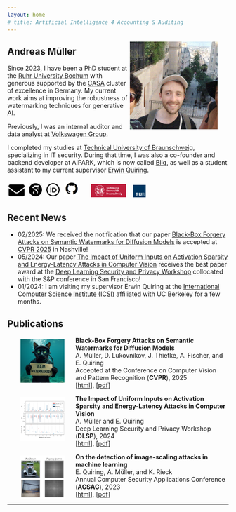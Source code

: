 ```yaml
---
layout: home
# title: Artificial Intelligence 4 Accounting & Auditing
---
```


<img src="images/and.png" height="200" style="float:right; margin:5px 25px 5px 5px">

## **Andreas** Müller

Since 2023, I have been a PhD student at the [Ruhr University Bochum]("https://www.ruhr-uni-bochum.de") with generous supported by the <a href="https://casa.rub.de/en/about" target="_blank">CASA</a> cluster of excellence in Germany. My current work aims at improving the robustness of watermarking techniques for generative AI.

Previously, I was an internal auditor and data analyst at [Volkswagen Group]("https://www.volkswagen-group.com/").

I completed my studies at [Technical University of Braunschweig]("https://www.tu-braunschweig.de/"), specializing in IT security. During that time, I was also a co-founder and backend developer at AIPARK, which is now called [Bliq]("https://www.bliq.app/"), as well as a student assistant to my current supervisor [Erwin Quiring]("https://scholar.google.de/citations?user=yR0cDFoAAAAJ&hl=de").


<div style="margin-bottom: 15px;">
  <a href="mailto:andreas.mueller-t1x@ruhr-uni-bochum.de" target="_blank" title="Mail">
    <img src="images/mail.png" height="27" style="margin:3px"></a>
  <a href="https://scholar.google.com/citations?hl=de&user=DtFxQ_IAAAAJ" target="_blank" title="Google Scholar">
    <img src="images/scholar.png" height="30" style="margin:3px"></a>
  <a href="https://orcid.org/0009-0003-1199-4477" target="_blank" title="ORCID">
    <img src="images/orcid.png" height="30" style="margin:3px"></a>
  <a href="https://github.com/and-mill" target="_blank" title="GitHub">
    <img src="images/github.png" height="35" style="margin:3px"></a>
  &emsp;
  <a href="https://www.tu-braunschweig.de/" target="_blank" title="TU Braunschweig">
    <img src="images/unibs.png" height="30" style="margin:1px"></a>
  &ensp;
  <a href="https://www.ruhr-uni-bochum.de" target="_blank" title="RUB">
    <img src="images/unirub.png" height="30" style="margin:0px"></a>
  <!--- &ensp;
  <a href="https://www.icsi.berkeley.edu/" target="_blank" title="ICSI">
    <img src="images/icsi.png" height="30" style="margin:1px"></a> !--->
</div>

## Recent News

<div style="margin-top: 15px;">
    <ul>
        <li>02/2025: We received the notification that our paper <a href="https://arxiv.org/abs/2412.03283" target="_blank">Black-Box Forgery Attacks on Semantic Watermarks for Diffusion Models</a> is accepted at <a href="https://cvpr.thecvf.com/" target="_blank">CVPR 2025</a> in Nashville!</li>
        <li>05/2024: Our paper <a href="https://arxiv.org/abs/2403.18587" target="_blank">The Impact of Uniform Inputs on Activation Sparsity and Energy-Latency Attacks in Computer Vision</a> receives the best paper award at the <a href="https://dlsp2024.ieee-security.org/" target="_blank">Deep Learning Security and Privacy Workshop</a> collocated with the S&P conference in San Francisco!</li>
        <li>01/2024: I am visiting my supervisor Erwin Quiring at the <a href="https://www.icsi.berkeley.edu/" target="_blank">International Computer Science Institute (ICSI)</a> affiliated with UC Berkeley for a few months.</li>
    </ul>
</div>

## Publications

<img src="images/forgery_2025.png" height="100" style="float:left; margin:5px 25px 0px 30px">

**Black-Box Forgery Attacks on Semantic Watermarks for Diffusion Models**<br/>
A. Müller, D. Lukovnikov, J. Thietke, A. Fischer, and E. Quiring<br/>
Accepted at the Conference on Computer Vision and Pattern Recognition (**CVPR**), 2025<br/>
[[html](https://arxiv.org/abs/2412.03283)], [[pdf](https://arxiv.org/pdf/2412.03283)]
<br/>

<img src="images/energy_2024.png" height="100" style="float:left; margin:5px 25px 0px 30px">

**The Impact of Uniform Inputs on Activation Sparsity and Energy-Latency Attacks in Computer Vision**<br/>
A. Müller and E. Quiring<br/>
Deep Learning Security and Privacy Workshop (**DLSP**), 2024<br/>
[[html](https://arxiv.org/abs/2403.18587)], [[pdf](https://arxiv.org/pdf/2403.18587)]
<br/>

<img src="images/scaling_2023.png" height="100" style="float:left; margin:5px 25px 0px 30px">

**On the detection of image-scaling attacks in machine learning**<br/>
E. Quiring, A. Müller, and K. Rieck<br/>
Annual Computer Security Applications Conference (**ACSAC**), 2023<br/>
[[html](https://arxiv.org/abs/2310.15085)], [[pdf](https://dl.acm.org/doi/pdf/10.1145/3627106.3627134)]
<br/>

---
